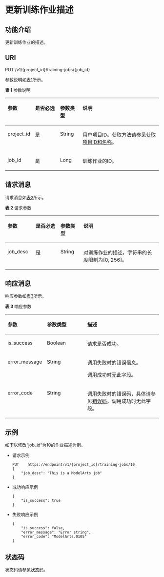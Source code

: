 # 更新训练作业描述<a name="modelarts_03_0052"></a>

## 功能介绍<a name="section44258583"></a>

更新训练作业的描述。

## URI<a name="section62782929"></a>

PUT /v1/\{project\_id\}/training-jobs/\{job\_id\}

参数说明如[表1](#table27718806153710)所示。

**表 1**  参数说明

<a name="table27718806153710"></a>
<table><thead align="left"><tr id="row5159598153710"><th class="cellrowborder" valign="top" width="17.48%" id="mcps1.2.5.1.1"><p id="p11997646153731"><a name="p11997646153731"></a><a name="p11997646153731"></a>参数</p>
</th>
<th class="cellrowborder" valign="top" width="16.33%" id="mcps1.2.5.1.2"><p id="p32285308153731"><a name="p32285308153731"></a><a name="p32285308153731"></a>是否必选</p>
</th>
<th class="cellrowborder" valign="top" width="14.66%" id="mcps1.2.5.1.3"><p id="p64973166153731"><a name="p64973166153731"></a><a name="p64973166153731"></a>参数类型</p>
</th>
<th class="cellrowborder" valign="top" width="51.53%" id="mcps1.2.5.1.4"><p id="p28335117153731"><a name="p28335117153731"></a><a name="p28335117153731"></a>说明</p>
</th>
</tr>
</thead>
<tbody><tr id="row29704788153710"><td class="cellrowborder" valign="top" width="17.48%" headers="mcps1.2.5.1.1 "><p id="p15152240153731"><a name="p15152240153731"></a><a name="p15152240153731"></a>project_id</p>
</td>
<td class="cellrowborder" valign="top" width="16.33%" headers="mcps1.2.5.1.2 "><p id="p19371908153731"><a name="p19371908153731"></a><a name="p19371908153731"></a>是</p>
</td>
<td class="cellrowborder" valign="top" width="14.66%" headers="mcps1.2.5.1.3 "><p id="p25620709153731"><a name="p25620709153731"></a><a name="p25620709153731"></a>String</p>
</td>
<td class="cellrowborder" valign="top" width="51.53%" headers="mcps1.2.5.1.4 "><p id="p62011514153731"><a name="p62011514153731"></a><a name="p62011514153731"></a>用户项目ID。获取方法请参见<a href="获取项目ID和名称.md">获取项目ID和名称</a>。</p>
</td>
</tr>
<tr id="row15002706153710"><td class="cellrowborder" valign="top" width="17.48%" headers="mcps1.2.5.1.1 "><p id="p43611234153731"><a name="p43611234153731"></a><a name="p43611234153731"></a>job_id</p>
</td>
<td class="cellrowborder" valign="top" width="16.33%" headers="mcps1.2.5.1.2 "><p id="p42849028153731"><a name="p42849028153731"></a><a name="p42849028153731"></a>是</p>
</td>
<td class="cellrowborder" valign="top" width="14.66%" headers="mcps1.2.5.1.3 "><p id="p48219259153731"><a name="p48219259153731"></a><a name="p48219259153731"></a>Long</p>
</td>
<td class="cellrowborder" valign="top" width="51.53%" headers="mcps1.2.5.1.4 "><p id="p13445935153731"><a name="p13445935153731"></a><a name="p13445935153731"></a>训练作业的ID。</p>
</td>
</tr>
</tbody>
</table>

## 请求消息<a name="section28175455"></a>

请求消息如[表2](#table54779414153816)所示。

**表 2**  请求参数

<a name="table54779414153816"></a>
<table><thead align="left"><tr id="row43873928153816"><th class="cellrowborder" valign="top" width="18.26%" id="mcps1.2.5.1.1"><p id="p17334755153826"><a name="p17334755153826"></a><a name="p17334755153826"></a>参数</p>
</th>
<th class="cellrowborder" valign="top" width="16.150000000000002%" id="mcps1.2.5.1.2"><p id="p61937909153826"><a name="p61937909153826"></a><a name="p61937909153826"></a>是否必选</p>
</th>
<th class="cellrowborder" valign="top" width="14.93%" id="mcps1.2.5.1.3"><p id="p50914719153826"><a name="p50914719153826"></a><a name="p50914719153826"></a>参数类型</p>
</th>
<th class="cellrowborder" valign="top" width="50.660000000000004%" id="mcps1.2.5.1.4"><p id="p30451594153826"><a name="p30451594153826"></a><a name="p30451594153826"></a>说明</p>
</th>
</tr>
</thead>
<tbody><tr id="row52319603153816"><td class="cellrowborder" valign="top" width="18.26%" headers="mcps1.2.5.1.1 "><p id="p9824321153826"><a name="p9824321153826"></a><a name="p9824321153826"></a>job_desc</p>
</td>
<td class="cellrowborder" valign="top" width="16.150000000000002%" headers="mcps1.2.5.1.2 "><p id="p57572574153826"><a name="p57572574153826"></a><a name="p57572574153826"></a>是</p>
</td>
<td class="cellrowborder" valign="top" width="14.93%" headers="mcps1.2.5.1.3 "><p id="p32866907153826"><a name="p32866907153826"></a><a name="p32866907153826"></a>String</p>
</td>
<td class="cellrowborder" valign="top" width="50.660000000000004%" headers="mcps1.2.5.1.4 "><p id="p44973792153826"><a name="p44973792153826"></a><a name="p44973792153826"></a>对训练作业的描述，字符串的长度限制为[0, 256]。</p>
</td>
</tr>
</tbody>
</table>

## 响应消息<a name="section52252504"></a>

响应参数如[表3](#table10292351155335)所示。

**表 3**  响应参数

<a name="table10292351155335"></a>
<table><thead align="left"><tr id="row3625826155335"><th class="cellrowborder" valign="top" width="21.947805219478052%" id="mcps1.2.4.1.1"><p id="p30555691155343"><a name="p30555691155343"></a><a name="p30555691155343"></a>参数</p>
</th>
<th class="cellrowborder" valign="top" width="27.037296270372963%" id="mcps1.2.4.1.2"><p id="p21716303155343"><a name="p21716303155343"></a><a name="p21716303155343"></a>参数类型</p>
</th>
<th class="cellrowborder" valign="top" width="51.01489851014899%" id="mcps1.2.4.1.3"><p id="p14190158155343"><a name="p14190158155343"></a><a name="p14190158155343"></a>描述</p>
</th>
</tr>
</thead>
<tbody><tr id="row1864417386427"><td class="cellrowborder" valign="top" width="21.947805219478052%" headers="mcps1.2.4.1.1 "><p id="p2530905217407"><a name="p2530905217407"></a><a name="p2530905217407"></a>is_success</p>
</td>
<td class="cellrowborder" valign="top" width="27.037296270372963%" headers="mcps1.2.4.1.2 "><p id="p2536505617407"><a name="p2536505617407"></a><a name="p2536505617407"></a>Boolean</p>
</td>
<td class="cellrowborder" valign="top" width="51.01489851014899%" headers="mcps1.2.4.1.3 "><p id="p4130369517407"><a name="p4130369517407"></a><a name="p4130369517407"></a>请求是否成功。</p>
</td>
</tr>
<tr id="row1521113414619"><td class="cellrowborder" valign="top" width="21.947805219478052%" headers="mcps1.2.4.1.1 "><p id="p162114341464"><a name="p162114341464"></a><a name="p162114341464"></a>error_message</p>
</td>
<td class="cellrowborder" valign="top" width="27.037296270372963%" headers="mcps1.2.4.1.2 "><p id="p1321183415463"><a name="p1321183415463"></a><a name="p1321183415463"></a>String</p>
</td>
<td class="cellrowborder" valign="top" width="51.01489851014899%" headers="mcps1.2.4.1.3 "><p id="p20221248144610"><a name="p20221248144610"></a><a name="p20221248144610"></a>调用失败时的错误信息。</p>
<p id="p152225484461"><a name="p152225484461"></a><a name="p152225484461"></a>调用成功时无此字段。</p>
</td>
</tr>
<tr id="row47933083155335"><td class="cellrowborder" valign="top" width="21.947805219478052%" headers="mcps1.2.4.1.1 "><p id="p36088361155343"><a name="p36088361155343"></a><a name="p36088361155343"></a>error_code</p>
</td>
<td class="cellrowborder" valign="top" width="27.037296270372963%" headers="mcps1.2.4.1.2 "><p id="p15667417155343"><a name="p15667417155343"></a><a name="p15667417155343"></a>String</p>
</td>
<td class="cellrowborder" valign="top" width="51.01489851014899%" headers="mcps1.2.4.1.3 "><p id="p61101247155343"><a name="p61101247155343"></a><a name="p61101247155343"></a>调用失败时的错误码，具体请参见<a href="错误码.md">错误码</a>。调用成功时无此字段。</p>
</td>
</tr>
</tbody>
</table>

## 示例<a name="section3619154784118"></a>

如下以修改“job\_id“为10的作业描述为例。

-   请求示例

    ```
    PUT    https://endpoint/v1/{project_id}/training-jobs/10
    {
        "job_desc": "This is a ModelArts job"
    }
    ```


-   成功响应示例

    ```
    {
        "is_success": true
    }
    ```

-   失败响应示例

    ```
    {
        "is_success": false,
        "error_message": "Error string",
        "error_code": "ModelArts.0105"
    }
    ```


## 状态码<a name="section16342114917109"></a>

状态码请参见[状态码](状态码.md)。

